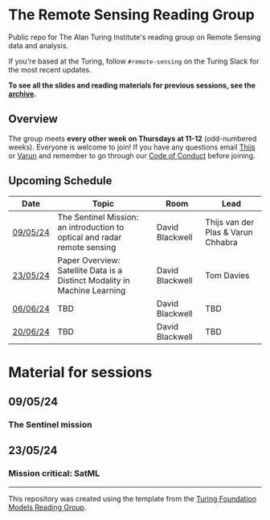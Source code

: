 # The Remote Sensing Reading Group

Public repo for The Alan Turing Institute's reading group on Remote Sensing data and analysis.

If you're based at the Turing, follow `#remote-sensing` on the Turing Slack for the most recent updates.

**To see all the slides and reading materials for previous sessions, see the [archive](PREVIOUS.md).**


## Overview

The group meets <b>every other week on Thursdays at 11-12</b> (odd-numbered weeks). Everyone is welcome to join! If you have any questions email [Thijs](mailto:t.vanderplas@turing.ac.uk) or [Varun](mailto:vchhabra@turing.ac.uk) and remember to go through our [Code of Conduct](CodeOfConduct.md) before joining.

## Upcoming Schedule

|Date | Topic | Room | Lead |
| --- | ----- | ---- | ---- |
| [09/05/24](#090524) | The Sentinel Mission: an introduction to optical and radar remote sensing | David Blackwell | Thijs van der Plas & Varun Chhabra  |
| [23/05/24](#230524) | Paper Overview: Satellite Data is a Distinct Modality in Machine Learning | David Blackwell | Tom Davies  |
| [06/06/24](#060624) | TBD | David Blackwell | TBD |
| [20/06/24](#200624) | TBD | David Blackwell | TBD |


# Material for sessions

## 09/05/24
### The Sentinel mission

## 23/05/24
### Mission critical: SatML

---

This repository was created using the template from the [Turing Foundation Models Reading Group](https://github.com/alan-turing-institute/foundation-models-reading-group). 
